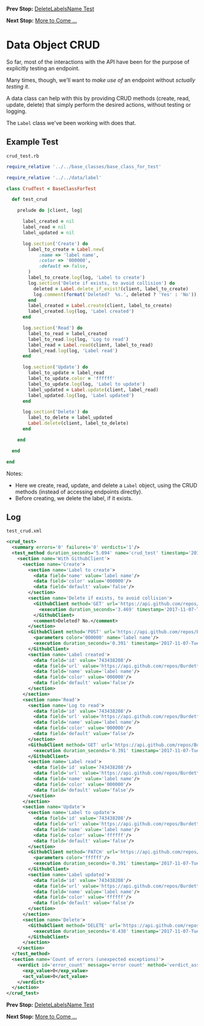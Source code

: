<!--- GENERATED FILE, DO NOT EDIT --->
**Prev Stop:** [DeleteLabelsName Test](./DeleteLabelsName.md#deletelabelsname-test)

**Next Stop:** [More to Come ...](./MoreToCome.md#more-to-come-)


# Data Object CRUD

So far, most of the interactions with the API have been for the purpose of explicitly testing an endpoint.

Many times, though, we'll want to _make use of_ an endpoint without _sctually testing it_.

A data class can help with this by providing CRUD methods (create, read, update, delete) that simply perform the desired actions, without testing or logging.

The <code>Label</code> class we've been working with does that.

## Example Test

<code>crud_test.rb</code>
```ruby
require_relative '../../base_classes/base_class_for_test'

require_relative '../../data/label'

class CrudTest < BaseClassForTest

  def test_crud

    prelude do |client, log|

      label_created = nil
      label_read = nil
      label_updated = nil

      log.section('Create') do
        label_to_create = Label.new(
            :name => 'label name',
            :color => '000000',
            :default => false,
        )
        label_to_create.log(log, 'Label to create')
        log.section('Delete if exists, to avoid collision') do
          deleted = Label.delete_if_exist?(client, label_to_create)
          log.comment(format('Deleted?  %s.', deleted ? 'Yes' : 'No'))
        end
        label_created = Label.create(client, label_to_create)
        label_created.log(log, 'Label created')
      end

      log.section('Read') do
        label_to_read = label_created
        label_to_read.log(log, 'Log to read')
        label_read = Label.read(client, label_to_read)
        label_read.log(log, 'Label read')
      end

      log.section('Update') do
        label_to_update = label_read
        label_to_update.color = 'ffffff'
        label_to_update.log(log, 'Label to update')
        label_updated = Label.update(client, label_read)
        label_updated.log(log, 'Label updated')
      end

      log.section('Delete') do
        label_to_delete = label_updated
        Label.delete(client, label_to_delete)
      end

    end

  end

end
```

Notes:

- Here we create, read, update, and delete a <code>Label</code> object, using the CRUD methods (instead of accessing endpoints directly).
- Before creating, we delete the label, if it exists.

## Log

<code>test_crud.xml</code>
```xml
<crud_test>
  <summary errors='0' failures='0' verdicts='1'/>
  <test_method duration_seconds='5.094' name='crud_test' timestamp='2017-11-07-Tue-11.22.25.445'>
    <section name='With GithubClient'>
      <section name='Create'>
        <section name='Label to create'>
          <data field='name' value='label name'/>
          <data field='color' value='000000'/>
          <data field='default' value='false'/>
        </section>
        <section name='Delete if exists, to avoid collision'>
          <GithubClient method='GET' url='https://api.github.com/repos/BurdetteLamar/RubyTest/labels/label%20name'>
            <execution duration_seconds='3.469' timestamp='2017-11-07-Tue-11.22.25.461'/>
          </GithubClient>
          <comment>Deleted? No.</comment>
        </section>
        <GithubClient method='POST' url='https://api.github.com/repos/BurdetteLamar/RubyTest/labels'>
          <parameters color='000000' name='label name'/>
          <execution duration_seconds='0.391' timestamp='2017-11-07-Tue-11.22.28.930'/>
        </GithubClient>
        <section name='Label created'>
          <data field='id' value='743438208'/>
          <data field='url' value='https://api.github.com/repos/BurdetteLamar/RubyTest/labels/label%20name'/>
          <data field='name' value='label name'/>
          <data field='color' value='000000'/>
          <data field='default' value='false'/>
        </section>
      </section>
      <section name='Read'>
        <section name='Log to read'>
          <data field='id' value='743438208'/>
          <data field='url' value='https://api.github.com/repos/BurdetteLamar/RubyTest/labels/label%20name'/>
          <data field='name' value='label name'/>
          <data field='color' value='000000'/>
          <data field='default' value='false'/>
        </section>
        <GithubClient method='GET' url='https://api.github.com/repos/BurdetteLamar/RubyTest/labels/label%20name'>
          <execution duration_seconds='0.391' timestamp='2017-11-07-Tue-11.22.29.320'/>
        </GithubClient>
        <section name='Label read'>
          <data field='id' value='743438208'/>
          <data field='url' value='https://api.github.com/repos/BurdetteLamar/RubyTest/labels/label%20name'/>
          <data field='name' value='label name'/>
          <data field='color' value='000000'/>
          <data field='default' value='false'/>
        </section>
      </section>
      <section name='Update'>
        <section name='Label to update'>
          <data field='id' value='743438208'/>
          <data field='url' value='https://api.github.com/repos/BurdetteLamar/RubyTest/labels/label%20name'/>
          <data field='name' value='label name'/>
          <data field='color' value='ffffff'/>
          <data field='default' value='false'/>
        </section>
        <GithubClient method='PATCH' url='https://api.github.com/repos/BurdetteLamar/RubyTest/labels/label%20name'>
          <parameters color='ffffff'/>
          <execution duration_seconds='0.391' timestamp='2017-11-07-Tue-11.22.29.711'/>
        </GithubClient>
        <section name='Label updated'>
          <data field='id' value='743438208'/>
          <data field='url' value='https://api.github.com/repos/BurdetteLamar/RubyTest/labels/label%20name'/>
          <data field='name' value='label name'/>
          <data field='color' value='ffffff'/>
          <data field='default' value='false'/>
        </section>
      </section>
      <section name='Delete'>
        <GithubClient method='DELETE' url='https://api.github.com/repos/BurdetteLamar/RubyTest/labels/label%20name'>
          <execution duration_seconds='0.438' timestamp='2017-11-07-Tue-11.22.30.102'/>
        </GithubClient>
      </section>
    </section>
  </test_method>
  <section name='Count of errors (unexpected exceptions)'>
    <verdict id='error_count' message='error count' method='verdict_assert_equal?' outcome='passed' volatile='true'>
      <exp_value>0</exp_value>
      <act_value>0</act_value>
    </verdict>
  </section>
</crud_test>
```

**Prev Stop:** [DeleteLabelsName Test](./DeleteLabelsName.md#deletelabelsname-test)

**Next Stop:** [More to Come ...](./MoreToCome.md#more-to-come-)

